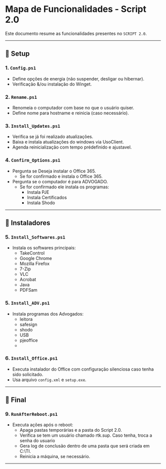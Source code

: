 # Mapa de Funcionalidades - Script 2.0

Este documento resume as funcionalidades presentes no `SCRIPT 2.0`.

---

## 📁 Setup

### 1. `Config.ps1`
- Define opções de energia (não suspender, desligar ou hibernar).
- Verificação &/ou instalação do Winget.

### 2. `Rename.ps1`
- Renomeia o computador com base no que o usuário quiser.
- Define nome para hostname e reinicia (caso necessário).

### 3. `Install_Updates.ps1`
- Verifica se já foi realizado atualizações.
- Baixa e instala atualizações do windows via UsoClient.
- Agenda reinicialização com tempo prédefinido e ajustavel.

### 4. `Confirm_Options.ps1`
- Pergunta se Deseja instalar o Office 365.
	- Se for confirmado e instala o Office 365.
- Pergunta se o computador é para ADVOGADO.
	- Se for confirmado ele instala os programas:
	  - Instala PJE
	  - Instala Certificados
	  - Instala Shodo



---

## 📁 Instaladores

### 5. `Install_Softwares.ps1`
- Instala os softwares principais:
  - TakeControl
  - Google Chrome
  - Mozilla Firefox
  - 7-Zip
  - VLC
  - Acrobat
  - Java
  - PDFSam

### 5. `Install_ADV.ps1`
- Instala programas dos Advogados:
  - leitora
  - safesign
  - shodo
  - USB
  - pjeoffice
  - 
### 6. `Install_Office.ps1`
- Executa instalador do Office com configuração silenciosa caso tenha sido solicitado.
- Usa arquivo `config.xml` e `setup.exe`.
---

## 📁 Final

### 9. `RunAfterReboot.ps1`
- Executa ações após o reboot:
  - Apaga pastas temporárias e a pasta do Script 2.0.
  - Verifica se tem um usuário chamado rtk.sup. Caso tenha, troca a senha do usuario
  - Gera log de conclusão dentro de uma pasta que será criada em C:\TI.
  - Reinicia a máquina, se necessário.

---

